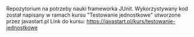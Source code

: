 Repozytorium na potrzeby nauki frameworka JUnit. Wykorzystywany kod został napisany w ramach kursu "Testowanie jednostkowe" utworzone przez javastart.pl 
Link do kursu: https://javastart.pl/kurs/testowanie-jednostkowe
